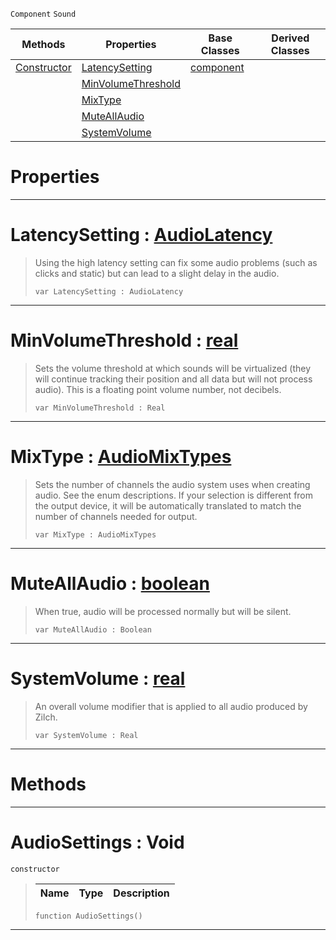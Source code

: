  `Component` `Sound`



|Methods|Properties|Base Classes|Derived Classes|
|---|---|---|---|
|[Constructor](audiosettings.md#audiosettings-void)|[LatencySetting](audiosettings.md#latencysetting-zilch-engi)|[component](component.md)| |
| |[MinVolumeThreshold](audiosettings.md#minvolumethreshold-zero)| | |
| |[MixType](audiosettings.md#mixtype-zilch-engine-docu)| | |
| |[MuteAllAudio](audiosettings.md#muteallaudio-zilch-engine)| | |
| |[SystemVolume](audiosettings.md#systemvolume-zilch-engine)| | |


 #  Properties


---  
 #  LatencySetting : [AudioLatency](../enum_reference.md#audiolatency)

> Using the high latency setting can fix some audio problems (such as clicks and static) but can lead to a slight delay in the audio.
> ```TS:Nada
> var LatencySetting : AudioLatency


---  
 #  MinVolumeThreshold : [real](../nada_base_types/real.md)

> Sets the volume threshold at which sounds will be virtualized (they will continue tracking their position and all data but will not process audio). This is a floating point volume number, not decibels.
> ```TS:Nada
> var MinVolumeThreshold : Real


---  
 #  MixType : [AudioMixTypes](../enum_reference.md#audiomixtypes)

> Sets the number of channels the audio system uses when creating audio. See the enum descriptions. If your selection is different from the output device, it will be automatically translated to match the number of channels needed for output.
> ```TS:Nada
> var MixType : AudioMixTypes


---  
 #  MuteAllAudio : [boolean](../nada_base_types/boolean.md)

> When true, audio will be processed normally but will be silent.
> ```TS:Nada
> var MuteAllAudio : Boolean


---  
 #  SystemVolume : [real](../nada_base_types/real.md)

> An overall volume modifier that is applied to all audio produced by Zilch.
> ```TS:Nada
> var SystemVolume : Real


---  
 #  Methods


---  
 #  AudioSettings : Void

 `constructor`

> 
> |Name|Type|Description|
> |---|---|---|
> ```TS:Nada
> function AudioSettings()
> ``` 


---  
 

 